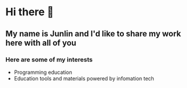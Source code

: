 # Hi there 👋

## My name is Junlin and I'd like to share my work here with all of you

### Here are some of my interests

- Programming education
- Education tools and materials powered by infomation tech
